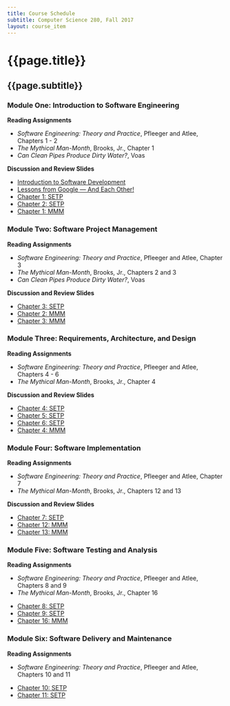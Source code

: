```yaml
---
title: Course Schedule
subtitle: Computer Science 280, Fall 2017
layout: course_item
---
```


# {{page.title}}
## {{page.subtitle}}

### Module One: Introduction to Software Engineering

**Reading Assignments**

- <em>Software Engineering: Theory and Practice</em>, Pfleeger and Atlee, Chapters 1 - 2
- <em>The Mythical Man-Month</em>, Brooks, Jr., Chapter 1
- <em>Can Clean Pipes Produce Dirty Water?</em>, Voas

**Discussion and Review Slides**

<ul>

<li> <a target="_blank" href ="{{site.baseurl}}teaching/cs280F2017/provide/slides/cs280_introduction.html">Introduction to Software Development</a>
<li> <a target="_blank" href ="{{site.baseurl}}teaching/cs280F2017/provide/slides/cs280_lessons_from_google.html">Lessons from Google &mdash; And Each Other!</a>
<li> <a target="_blank" href ="{{site.baseurl}}teaching/cs280F2017/provide/slides/cs280_SETP_chapter1.html">Chapter 1: SETP</a>
<li> <a target="_blank" href ="{{site.baseurl}}teaching/cs280F2017/provide/slides/cs280_SETP_chapter2.html">Chapter 2: SETP</a>
<li> <a target="_blank" href ="{{site.baseurl}}teaching/cs280F2017/provide/slides/cs280_MMM_chapter1.html">Chapter 1: MMM</a>

</ul>

### Module Two: Software Project Management

**Reading Assignments**

- <em>Software Engineering: Theory and Practice</em>, Pfleeger and Atlee, Chapter 3
- <em>The Mythical Man-Month</em>, Brooks, Jr., Chapters 2 and 3
- <em>Can Clean Pipes Produce Dirty Water?</em>, Voas

**Discussion and Review Slides**

<ul>

<li> <a target="_blank" href ="{{site.baseurl}}teaching/cs280F2017/provide/slides/cs280_SETP_chapter3.html">Chapter 3: SETP</a>
<li> <a target="_blank" href ="{{site.baseurl}}teaching/cs280F2017/provide/slides/cs280_MMM_chapter2.html">Chapter 2: MMM</a>
<li> <a target="_blank" href ="{{site.baseurl}}teaching/cs280F2017/provide/slides/cs280_MMM_chapter3.html">Chapter 3: MMM</a>

</ul>

### Module Three: Requirements, Architecture, and Design

**Reading Assignments**

- <em>Software Engineering: Theory and Practice</em>, Pfleeger and Atlee, Chapters 4 - 6
- <em>The Mythical Man-Month</em>, Brooks, Jr., Chapter 4

**Discussion and Review Slides**

<ul>

<li> <a target="_blank" href ="{{site.baseurl}}teaching/cs280F2017/provide/slides/cs280_SETP_chapter4.html">Chapter 4: SETP</a>
<li> <a target="_blank" href ="{{site.baseurl}}teaching/cs280F2017/provide/slides/cs280_SETP_chapter5.html">Chapter 5: SETP</a>
<li> <a target="_blank" href ="{{site.baseurl}}teaching/cs280F2017/provide/slides/cs280_SETP_chapter6.html">Chapter 6: SETP</a>
<li> <a target="_blank" href ="{{site.baseurl}}teaching/cs280F2017/provide/slides/cs280_MMM_chapter4.html">Chapter 4: MMM</a>

</ul>

### Module Four: Software Implementation

**Reading Assignments**

- <em>Software Engineering: Theory and Practice</em>, Pfleeger and Atlee, Chapter 7
- <em>The Mythical Man-Month</em>, Brooks, Jr., Chapters 12 and 13

**Discussion and Review Slides**

<ul>

<li> <a target="_blank" href ="{{site.baseurl}}teaching/cs280F2017/provide/slides/cs280_SETP_chapter7.html">Chapter 7: SETP</a>
<li> <a target="_blank" href ="{{site.baseurl}}teaching/cs280F2017/provide/slides/cs280_MMM_chapter12.html">Chapter 12: MMM</a>
<li> <a target="_blank" href ="{{site.baseurl}}teaching/cs280F2017/provide/slides/cs280_MMM_chapter13.html">Chapter 13: MMM</a>

</ul>

### Module Five: Software Testing and Analysis

**Reading Assignments**

- <em>Software Engineering: Theory and Practice</em>, Pfleeger and Atlee, Chapters 8 and 9
- <em>The Mythical Man-Month</em>, Brooks, Jr., Chapter 16

<ul>

<li> <a target="_blank" href ="{{site.baseurl}}teaching/cs280F2017/provide/slides/cs280_SETP_chapter8.html">Chapter 8: SETP</a>
<li> <a target="_blank" href ="{{site.baseurl}}teaching/cs280F2017/provide/slides/cs280_SETP_chapter9.html">Chapter 9: SETP</a>
<li> <a target="_blank" href ="{{site.baseurl}}teaching/cs280F2017/provide/slides/cs280_MMM_chapter16.html">Chapter 16: MMM</a>

</ul>

### Module Six: Software Delivery and Maintenance

**Reading Assignments**

- <em>Software Engineering: Theory and Practice</em>, Pfleeger and Atlee, Chapters 10 and 11

<ul>

<li> <a target="_blank" href ="{{site.baseurl}}teaching/cs280F2017/provide/slides/cs280_SETP_chapter10.html">Chapter 10: SETP</a>
<li> <a target="_blank" href ="{{site.baseurl}}teaching/cs280F2017/provide/slides/cs280_SETP_chapter11.html">Chapter 11: SETP</a>

</ul>
